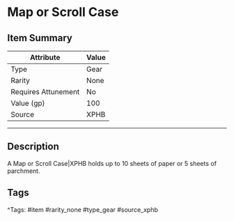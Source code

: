 # Map or Scroll Case

## Item Summary

| Attribute            | Value                        |
|----------------------|------------------------------|
| Type                 | Gear |
| Rarity               | None             |
| Requires Attunement  | No                |
| Value (gp)           | 100    |
| Source               | XPHB |

---

## Description

A Map or Scroll Case|XPHB holds up to 10 sheets of paper or 5 sheets of parchment.

## Tags

^Tags: #item #rarity_none #type_gear #source_xphb